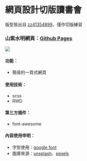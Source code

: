 # 網頁設計切版讀書會
版型皆出自 [zz41354899](https://github.com/zz41354899)，僅作切版練習
### 山紫水明網頁：[Github Pages](https://joyun25.github.io/mountain-water/)
![](https://i.imgur.com/xkZrW3H.png)
#### 功能：
- 簡易的一頁式網頁
#### 使用技術：
- scss
- RWD
#### 第三方插件：
- font-awesome
#### 內容使用申明：
- 字型使用：[google font](https://fonts.google.com/)
- 圖庫來源：[unsplash](https://unsplash.com/)、[pexels](https://www.pexels.com/zh-tw/)
